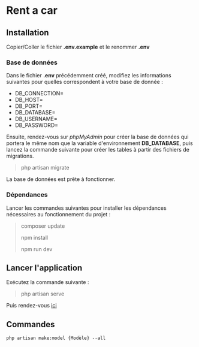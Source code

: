 # Rent a car

## Installation

Copier/Coller le fichier **.env.example** et le renommer **.env**

### Base de données

Dans le fichier **.env** précédemment créé, modifiez les informations suivantes pour quelles correspondent à votre base de donnée :

* DB_CONNECTION=
* DB_HOST=
* DB_PORT=
* DB_DATABASE=
* DB_USERNAME=
* DB_PASSWORD=

Ensuite, rendez-vous sur _phpMyAdmin_ pour créer la base de données qui portera le même nom que la variable d'environnement **DB_DATABASE**, puis lancez la commande suivante pour créer les tables à partir des fichiers de migrations.
> php artisan migrate

La base de données est prête à fonctionner.

### Dépendances

Lancer les commandes suivantes pour installer les dépendances nécessaires au fonctionnement du projet :
> composer update
> 
> npm install
> 
> npm run dev

## Lancer l'application
Exécutez la commande suivante :
> php artisan serve

Puis rendez-vous [ici](http://localhost:8000)
## Commandes 

```
php artisan make:model {Modèle} --all
```
